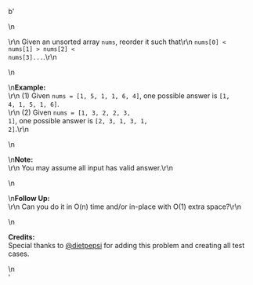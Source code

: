 b'<div class="question-description">\n<p><p>\r\n    Given an unsorted array <code>nums</code>, reorder it such that\r\n    <code>nums[0] &lt; nums[1] &gt; nums[2] &lt; nums[3]...</code>.\r\n</p>\n<p>\n<b>Example:</b><br/>\r\n    (1) Given <code>nums = [1, 5, 1, 1, 6, 4]</code>, one possible answer is <code>[1, 4, 1, 5, 1, 6]</code>. <br/>\r\n    (2) Given <code>nums = [1, 3, 2, 2, 3, 1]</code>, one possible answer is <code>[2, 3, 1, 3, 1, 2]</code>.\r\n</p>\n<p>\n<b>Note:</b><br/>\r\n    You may assume all input has valid answer.\r\n</p>\n<p>\n<b>Follow Up:</b><br/>\r\n    Can you do it in O(n) time and/or in-place with O(1) extra space?\r\n</p>\n<p><b>Credits:</b><br/>Special thanks to <a href="https://leetcode.com/discuss/user/dietpepsi">@dietpepsi</a> for adding this problem and creating all test cases.</p></p>\n</div>'